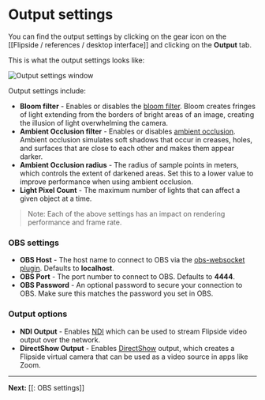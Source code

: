 # Output settings

You can find the output settings by clicking on the gear icon on the [[Flipside / references / desktop interface]] and clicking on the **Output** tab.

This is what the output settings looks like:

![Output settings window](https://flipside.nyc3.cdn.digitaloceanspaces.com/docs/2023.1/desktop-interface_output-settings.png)

Output settings include:

* **Bloom filter** - Enables or disables the [bloom filter](https://docs.unity3d.com/2019.1/Documentation/Manual/PostProcessing-Bloom.html). Bloom creates fringes of light extending from the borders of bright areas of an image, creating the illusion of light overwhelming the camera.
* **Ambient Occlusion filter** - Enables or disables [ambient occlusion](https://docs.unity3d.com/Manual/LightingBakedAmbientOcclusion.html). Ambient occlusion simulates soft shadows that occur in creases, holes, and surfaces that are close to each other and makes them appear darker.
* **Ambient Occlusion radius** - The radius of sample points in meters, which controls the extent of darkened areas. Set this to a lower value to improve performance when using ambient occlusion.
* **Light Pixel Count** - The maximum number of lights that can affect a given object at a time.

> Note: Each of the above settings has an impact on rendering performance and frame rate.

### OBS settings

* **OBS Host** - The host name to connect to OBS via the [obs-websocket plugin](https://obsproject.com/forum/resources/obs-websocket-remote-control-obs-studio-from-websockets.466/). Defaults to **localhost**.
* **OBS Port** - The port number to connect to OBS. Defaults to **4444**.
* **OBS Password** - An optional password to secure your connection to OBS. Make sure this matches the password you set in OBS.

### Output options

* **NDI Output** - Enables [NDI](https://ndi.tv/) which can be used to stream Flipside video output over the network.
* **DirectShow Output** - Enables [DirectShow](https://docs.microsoft.com/en-us/windows/win32/directshow/introduction-to-directshow) output, which creates a Flipside virtual camera that can be used as a video source in apps like Zoom.

---

**Next:** [[: OBS settings]]
